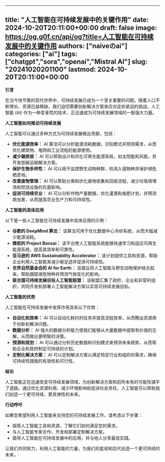 
---
title: "人工智能在可持续发展中的关键作用"
date: 2024-10-20T20:11:00+00:00
draft: false
image: https://og.g0f.cn/api/og?title=人工智能在可持续发展中的关键作用
authors: ["naiveのai"]
categories: ["ai"]
tags: ["chatgpt","sora","openai","Mistral AI"]
slug: "20241020201100"
lastmod: 2024-10-20T20:11:00+00:00
---
**引言**

在当今快节奏的现代世界中，可持续发展已成为一个至关重要的问题。随着人口不断增长、资源日益稀缺，我们迫切需要创新解决方案来应对这些紧迫的挑战。人工智能 (AI) 作为一种变革性的技术，正迅速成为可持续发展领域的一股强大力量。

**人工智能如何推动可持续发展**

人工智能可以通过多种方式为可持续发展做出贡献，包括：

- **优化能源效率：** AI 算法可以分析能源消耗数据，识别模式并预测需求，从而优化建筑物、电网和工业流程的能源使用。
- **减少碳排放：** AI 可以帮助设计和优化可再生能源系统，如太阳能和风能，并开发低碳运输解决方案。
- **保护生物多样性：** AI 可以用于监控野生动物种群、检测入侵物种并保护濒危栖息地。
- **改善废物管理：** AI 可以帮助分类和优化废物收集和回收流程，减少垃圾填埋场和焚烧设施的负面影响。
- **促进可持续农业：** AI 可以分析作物产量数据，优化灌溉和施肥计划，并预测病虫害，从而提高农业生产力和可持续性。

**人工智能的具体应用**

以下是一些人工智能在可持续发展中具体应用的示例：

- **谷歌的 DeepMind 算法：** 该算法可用于优化数据中心冷却系统，从而大幅减少能源消耗。
- **微软的 Project Bonsai：** 该平台使人工智能系统能够快速学习和适应可再生能源系统，提高其效率和可靠性。
- **亚马逊的 AWS Sustainability Accelerator：** 该计划提供工具和资源，帮助企业利用人工智能来减少碳足迹并促进可持续性。
- **世界自然基金会的 AI for Earth：** 该倡议将人工智能与野生动物保护结合起来，帮助跟踪濒危物种并预测气候变化的影响。
- **联合国可持续发展目标人工智能联盟：** 该联盟汇集了政府、企业和非营利组织，共同开发和部署人工智能解决方案以实现可持续发展目标。

**人工智能的优势**

人工智能在可持续发展中发挥作用具有以下优势：

- **自动化和效率：** AI 可以自动化耗时的任务并提高流程效率，从而腾出资源用于创新和解决问题。
- **数据分析：** AI 强大的数据分析能力使我们能够从大量数据中提取有价值的见解，从而做出更明智的决策。
- **预测和规划：** AI 可以通过分析历史数据和识别模式来预测未来趋势，从而帮助企业和政府制定可持续的计划。
- **定制化解决方案：** AI 可以定制解决方案以满足特定行业和组织的需求，确保可持续性措施的有效性和可行性。

**结论**

人工智能正在迅速改变可持续发展领域，为创新解决方案和前所未有的可能性铺平了道路。通过优化资源利用、减少环境影响和促进社会责任，人工智能可以帮助我们创造一个更可持续、更具弹性的未来。

**行动呼吁**

如果您希望利用人工智能来支持您的可持续发展工作，请考虑以下步骤：

- 探索人工智能工具和资源，了解它们如何满足您的需求。
- 与人工智能专家合作，开发和部署定制解决方案。
- 倡导人工智能在可持续发展中的应用，并与他人分享最佳实践。

让我们共同努力，利用人工智能的力量，为我们的星球和后代创造一个更可持续的未来。